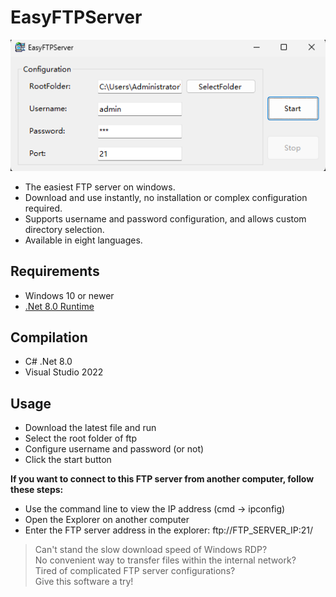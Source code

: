 # EasyFTPServer
![EasyFTPServer](EasyFTPServer.png)
- The easiest FTP server on windows.
- Download and use instantly, no installation or complex configuration required.
- Supports username and password configuration, and allows custom directory selection.
- Available in eight languages.

## Requirements
- Windows 10 or newer
- [.Net 8.0 Runtime](https://dotnet.microsoft.com/en-us/download/dotnet/8.0 ".Net 8.0 Runtime")

## Compilation
- C# .Net 8.0
- Visual Studio 2022

## Usage
- Download the latest file and run
- Select the root folder of ftp
- Configure username and password (or not)
- Click the start button

**If you want to connect to this FTP server from another computer, follow these steps:**
- Use the command line to view the IP address (cmd -> ipconfig)
- Open the Explorer on another computer
- Enter the FTP server address in the explorer: ftp://FTP_SERVER_IP:21/

> Can't stand the slow download speed of Windows RDP?<br>
No convenient way to transfer files within the internal network?<br>
Tired of complicated FTP server configurations?<br>
Give this software a try!<br>
